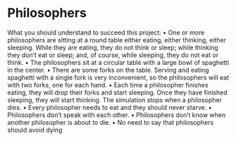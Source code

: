 # Philosophers
What you should understand to succeed this project:
• One or more philosophers are sitting at a round table either eating, either thinking,
either sleeping. While they are eating, they do not think or sleep; while thinking
they don’t eat or sleep; and, of course, while sleeping, they do not eat or think.
• The philosophers sit at a circular table with a large bowl of spaghetti in the center.
• There are some forks on the table. Serving and eating spaghetti with a single fork
is very inconvenient, so the philosophers will eat with two forks, one for each hand.
• Each time a philosopher finishes eating, they will drop their forks and start sleeping.
Once they have finished sleeping, they will start thinking. The simulation stops
when a philosopher dies.
• Every philosopher needs to eat and they should never starve.
• Philosophers don’t speak with each other.
• Philosophers don’t know when another philosopher is about to die.
• No need to say that philosophers should avoid dying
